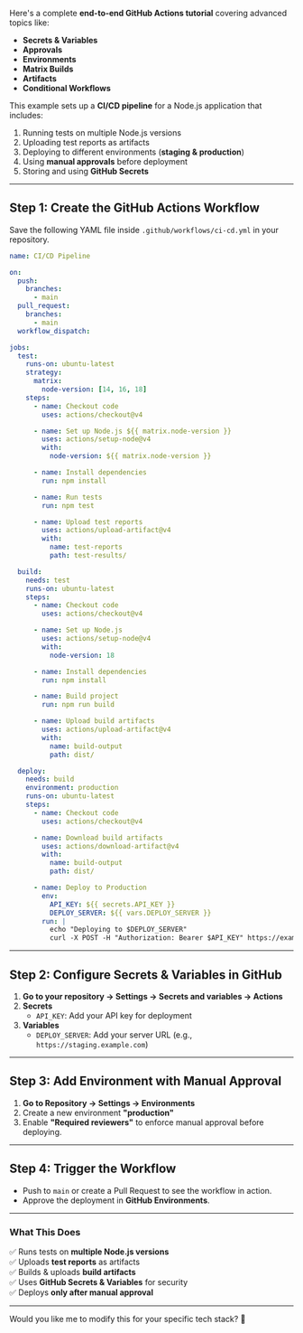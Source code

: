 Here's a complete **end-to-end GitHub Actions tutorial** covering advanced topics like:  

- **Secrets & Variables**
- **Approvals**
- **Environments**
- **Matrix Builds**
- **Artifacts**
- **Conditional Workflows**  

This example sets up a **CI/CD pipeline** for a Node.js application that includes:  

1. Running tests on multiple Node.js versions  
2. Uploading test reports as artifacts  
3. Deploying to different environments (**staging & production**)  
4. Using **manual approvals** before deployment  
5. Storing and using **GitHub Secrets**  

---

## **Step 1: Create the GitHub Actions Workflow**  
Save the following YAML file inside `.github/workflows/ci-cd.yml` in your repository.  

```yaml
name: CI/CD Pipeline

on:
  push:
    branches:
      - main
  pull_request:
    branches:
      - main
  workflow_dispatch:

jobs:
  test:
    runs-on: ubuntu-latest
    strategy:
      matrix:
        node-version: [14, 16, 18]
    steps:
      - name: Checkout code
        uses: actions/checkout@v4

      - name: Set up Node.js ${{ matrix.node-version }}
        uses: actions/setup-node@v4
        with:
          node-version: ${{ matrix.node-version }}

      - name: Install dependencies
        run: npm install

      - name: Run tests
        run: npm test

      - name: Upload test reports
        uses: actions/upload-artifact@v4
        with:
          name: test-reports
          path: test-results/

  build:
    needs: test
    runs-on: ubuntu-latest
    steps:
      - name: Checkout code
        uses: actions/checkout@v4

      - name: Set up Node.js
        uses: actions/setup-node@v4
        with:
          node-version: 18

      - name: Install dependencies
        run: npm install

      - name: Build project
        run: npm run build

      - name: Upload build artifacts
        uses: actions/upload-artifact@v4
        with:
          name: build-output
          path: dist/

  deploy:
    needs: build
    environment: production
    runs-on: ubuntu-latest
    steps:
      - name: Checkout code
        uses: actions/checkout@v4

      - name: Download build artifacts
        uses: actions/download-artifact@v4
        with:
          name: build-output
          path: dist/

      - name: Deploy to Production
        env:
          API_KEY: ${{ secrets.API_KEY }}
          DEPLOY_SERVER: ${{ vars.DEPLOY_SERVER }}
        run: |
          echo "Deploying to $DEPLOY_SERVER"
          curl -X POST -H "Authorization: Bearer $API_KEY" https://example.com/deploy
```

---

## **Step 2: Configure Secrets & Variables in GitHub**  

1. **Go to your repository → Settings → Secrets and variables → Actions**
2. **Secrets**
   - `API_KEY`: Add your API key for deployment
3. **Variables**
   - `DEPLOY_SERVER`: Add your server URL (e.g., `https://staging.example.com`)

---

## **Step 3: Add Environment with Manual Approval**
1. **Go to Repository → Settings → Environments**
2. Create a new environment **"production"**
3. Enable **"Required reviewers"** to enforce manual approval before deploying.

---

## **Step 4: Trigger the Workflow**
- Push to `main` or create a Pull Request to see the workflow in action.
- Approve the deployment in **GitHub Environments**.

---

### **What This Does**
✅ Runs tests on **multiple Node.js versions**  
✅ Uploads **test reports** as artifacts  
✅ Builds & uploads **build artifacts**  
✅ Uses **GitHub Secrets & Variables** for security  
✅ Deploys **only after manual approval**  

---

Would you like me to modify this for your specific tech stack? 🚀
